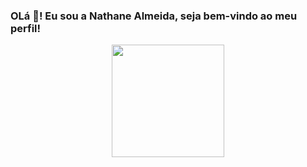### OLá 👋! Eu sou a Nathane Almeida, seja bem-vindo ao meu perfil!

<div align="center">
  <a href="https://github.com/nathane-S">
 <img height="180em" src="https://github-readme-stats.vercel.app/api/top-langs/?username=nathane-S&layout=compact&langs_count=7&theme=dark"/>
</div>
<!--
**nathane-S/nathane-S** is a ✨ _special_ ✨ repository because its `README.md` (this file) appears on your GitHub profile.

Here are some ideas to get you started:

- 🔭 I’m currently working on ...
- 🌱 I’m currently learning ...
- 👯 I’m looking to collaborate on ...
- 🤔 I’m looking for help with ...
- 💬 Ask me about ...
- 📫 How to reach me: ...
- 😄 Pronouns: ...
- ⚡ Fun fact: ...
-->
